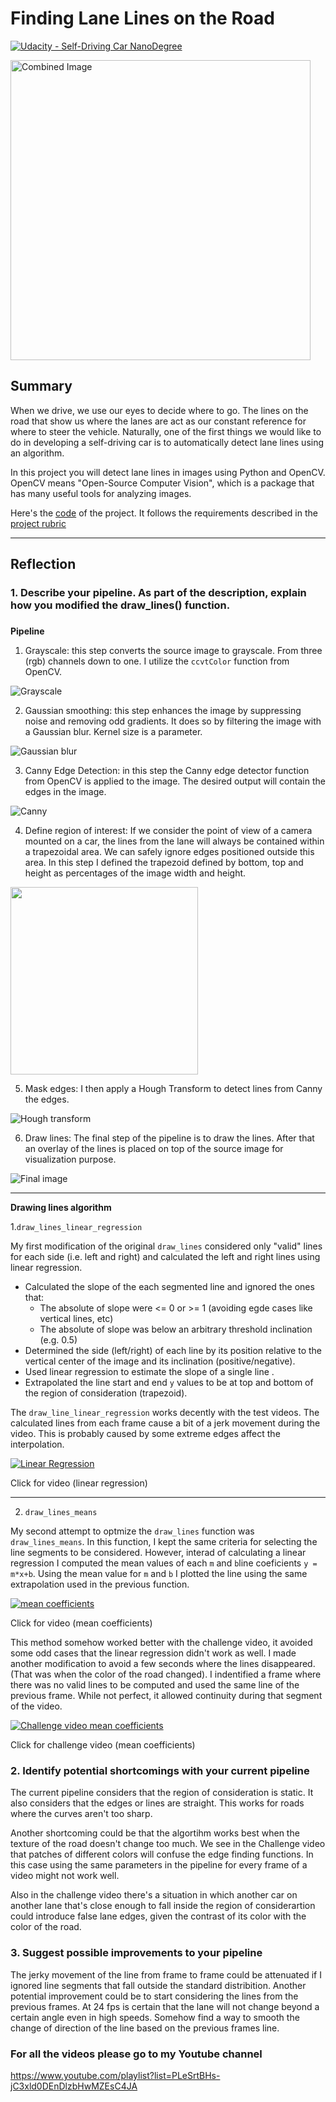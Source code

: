 # **Finding Lane Lines on the Road** 
[![Udacity - Self-Driving Car NanoDegree](https://s3.amazonaws.com/udacity-sdc/github/shield-carnd.svg)](http://www.udacity.com/drive)

<img src="examples/laneLines_thirdPass.jpg" width="480" alt="Combined Image" />

## **Summary**

When we drive, we use our eyes to decide where to go.  The lines on the road that show us where the lanes are act as our constant reference for where to steer the vehicle.  Naturally, one of the first things we would like to do in developing a self-driving car is to automatically detect lane lines using an algorithm.

In this project you will detect lane lines in images using Python and OpenCV.  OpenCV means "Open-Source Computer Vision", which is a package that has many useful tools for analyzing images.  


Here's the [code](https://github.com/udacity/CarND-LaneLines-P1/blob/master/P1.ipynb) of the project. It follows the requirements described in the [project rubric](https://review.udacity.com/#!/rubrics/322/view)

---

## Reflection

### 1. Describe your pipeline. As part of the description, explain how you modified the draw_lines() function.

###

**Pipeline**
1. Grayscale: this step converts the source image to grayscale. From three (rgb) channels down to one. I utilize the `ccvtColor` function from OpenCV.

![Grayscale](./writeup/grey.png)


2. Gaussian smoothing: this step enhances the image by suppressing noise and removing odd gradients. It does so by filtering the image with a Gaussian blur. Kernel size is a parameter. 

![Gaussian blur](./writeup/gauss.png)

3. Canny Edge Detection: in this step the Canny edge detector function from OpenCV is applied to the image. The desired output will contain the edges in the image. 

![Canny](./writeup/canny.png)

4. Define region of interest: If we consider the point of view of a camera mounted on a car, the lines from the lane will always be contained within a trapezoidal area. We can safely ignore edges positioned outside this area. In this step I defined the trapezoid defined by bottom, top and height as percentages of the image width and height.

<img src="./writeup/region_of_interest.png" height="300">

5. Mask edges: I then apply a Hough Transform to detect lines from Canny the edges.
 
![Hough transform](./writeup/hough.png)

6. Draw lines: The final step of the pipeline is to draw the lines. After that an overlay of the lines is placed on top of the source image for visualization purpose.

![Final image](./writeup/weighted.png)

---

**Drawing lines algorithm**


1.`draw_lines_linear_regression`

My first modification of the original `draw_lines` considered only "valid" lines for each side (i.e. left and right) and calculated the left and right lines using linear regression.

* Calculated the slope of the each segmented line and ignored the ones that:
  * The absolute of slope were <= 0 or >= 1 (avoiding egde cases like vertical lines, etc)
  * The absolute of slope was below an arbitrary threshold inclination (e.g. 0.5)
* Determined the side (left/right) of each line by its position relative to the vertical center of the image and its inclination (positive/negative).
* Used linear regression to estimate the slope of a single line .
* Extrapolated the line start and end `y` values to be at top and bottom of the region of consideration (trapezoid).

The `draw_line_linear_regression` works decently with the test videos. The calculated lines from each frame cause a bit of a jerk movement during the video. This is probably caused by some extreme edges affect the interpolation.

[![Linear Regression](https://i.ytimg.com/vi/9L5MCkxRpls/hqdefault.jpg?sqp=-oaymwEXCNACELwBSFryq4qpAwkIARUAAIhCGAE=&rs=AOn4CLB3VmyN0VlbLRblo1YP943mhkpJjg)](https://youtu.be/4KTCPwg-Zsk)

Click for video (linear regression)

---

2. `draw_lines_means`

My second attempt to optmize the `draw_lines` function was `draw_lines_means`. In this function, I kept the same criteria for selecting the line segments to be considered. However, interad of calculating a linear regression I computed the mean values of each  `m` and `b`line coeficients `y = m*x+b`. Using the mean value for `m` and `b` I plotted the line using the same extrapolation used in the previous function.

[![mean coefficients](https://i.ytimg.com/vi/9L5MCkxRpls/hqdefault.jpg?sqp=-oaymwEXCNACELwBSFryq4qpAwkIARUAAIhCGAE=&rs=AOn4CLB3VmyN0VlbLRblo1YP943mhkpJjg)](https://youtu.be/9L5MCkxRpls)

Click for video (mean coefficients)

This method somehow worked better with the challenge video, it avoided some odd cases that the linear regression didn't work as well. I made another modification to avoid a few seconds where the lines disappeared. (That was when the color of the road changed). I indentified a frame where there was no valid lines to be computed and used the same line of the previous frame. While not perfect, it allowed continuity during that segment of the video.

[![Challenge video mean coefficients](https://i.ytimg.com/vi/iXSFoTnCPu0/hqdefault.jpg?sqp=-oaymwEXCNACELwBSFryq4qpAwkIARUAAIhCGAE=&rs=AOn4CLDXhzjFsNt7OXBMWvVptBsjG2B9PQ)](https://youtu.be/iXSFoTnCPu0)

Click for challenge video (mean coefficients)




### 2. Identify potential shortcomings with your current pipeline


The current pipeline considers that the region of consideration is static. It also considers that the edges or lines are straight. This works for roads where the curves aren't too sharp. 

Another shortcoming could be that the algortihm works best when the texture of the road doesn't change too much. We see in the Challenge video that patches of different colors will confuse the edge finding functions. In this case using the same parameters in the pipeline for every frame of a video might not work well.

Also in the challenge video there's a situation in which another car on another lane that's close enough to fall inside the region of considerartion could introduce false lane edges, given the contrast of its color with the color of the road.


### 3. Suggest possible improvements to your pipeline

The jerky movement of the line from frame to frame could be attenuated if I ignored line segments that fall outside the standard distribition.
Another potential improvement could be to start considering the lines from the previous frames. At 24 fps is certain that the lane will not change beyond a certain angle even in high speeds. Somehow find a way to smooth the change of direction of the line based on the previous frames line. 

### For all the videos please go to my Youtube channel
https://www.youtube.com/playlist?list=PLeSrtBHs-jC3xld0DEnDlzbHwMZEsC4JA



